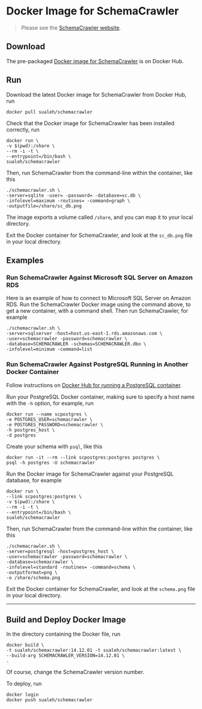 # Docker Image for SchemaCrawler

> Please see the [SchemaCrawler website](http://www.schemacrawler.com/).

## Download

The pre-packaged [Docker image for SchemaCrawler](https://hub.docker.com/r/sualeh/schemacrawler/) is on Docker Hub.


## Run

Download the latest Docker image for SchemaCrawler from Docker Hub, run
```
docker pull sualeh/schemacrawler
```

Check that the Docker image for SchemaCrawler has been installed correctly, run
```
docker run \
-v $(pwd):/share \
--rm -i -t \
--entrypoint=/bin/bash \
sualeh/schemacrawler
```

Then, run SchemaCrawler from the command-line within the container, like this
```
./schemacrawler.sh \
-server=sqlite -user= -password= -database=sc.db \
-infolevel=maximum -routines= -command=graph \
-outputfile=/share/sc_db.png
```
The image exports a volume called `/share`, and you can map it to your local directory. 

Exit the Docker container for SchemaCrawler, and look at the `sc_db.png` file in your local directory.

## Examples

### Run SchemaCrawler Against Microsoft SQL Server on Amazon RDS

Here is an example of how to connect to Microsoft SQL Server on Amazon RDS. Run the SchemaCrawler Docker image using the command above, to get a new container, with a command shell. Then run SchemaCrawler, for example
```
./schemacrawler.sh \
-server=sqlserver -host=host.us-east-1.rds.amazonaws.com \
-user=schemacrawler -password=schemacrawler \
-database=SCHEMACRAWLER -schemas=SCHEMACRAWLER.dbo \
-infolevel=minimum -command=list
```

### Run SchemaCrawler Against PostgreSQL Running in Another Docker Container

Follow instructions on [Docker Hub for running a PostgreSQL container](https://hub.docker.com/_/postgres/).

Run your PostgreSQL Docker container, making sure to specify a host name with the `-h` option, for example, run
``` 
docker run --name scpostgres \
-e POSTGRES_USER=schemacrawler \
-e POSTGRES_PASSWORD=schemacrawler \
-h postgres_host \
-d postgres
```

Create your schema with `psql`, like this
```
docker run -it --rm --link scpostgres:postgres postgres \
psql -h postgres -U schemacrawler
```

Run the Docker image for SchemaCrawler against your PostgreSQL database, for example
```
docker run \
--link scpostgres:postgres \
-v $(pwd):/share \
--rm -i -t \
--entrypoint=/bin/bash \
sualeh/schemacrawler
```

Then, run SchemaCrawler from the command-line within the container, like this
```
./schemacrawler.sh \
-server=postgresql -host=postgres_host \
-user=schemacrawler -password=schemacrawler \
-database=schemacrawler \
-infolevel=standard -routines= -command=schema \
-outputformat=png \
-o /share/schema.png
```

Exit the Docker container for SchemaCrawler, and look at the `schema.png` file in your local directory.

-----

## Build and Deploy Docker Image

In the directory containing the Docker file, run
```
docker build \
-t sualeh/schemacrawler:14.12.01 -t sualeh/schemacrawler:latest \
--build-arg SCHEMACRAWLER_VERSION=14.12.01 \
.
```
Of course, change the SchemaCrawler version number.

To deploy, run
```
docker login
docker push sualeh/schemacrawler
```
